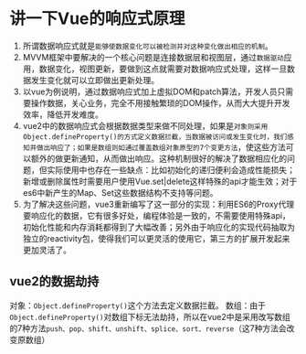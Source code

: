 # 讲一下Vue的响应式原理

1. 所谓数据响应式就是`能够使数据变化可以被检测并对这种变化做出相应的机制`。
2. MVVM框架中要解决的一个核心问题是连接数据层和视图层，通过`数据驱动`应用，数据变化，视图更新，要做到这点就需要对数据响应式处理，这样一旦数据发生变化就可以立即做出更新处理。
3. 以vue为例说明，通过数据响应式加上虚拟DOM和patch算法，开发人员只需要操作数据，关心业务，完全不用接触繁琐的DOM操作，从而大大提升开发效率，降低开发难度。
4. vue2中的数据响应式会根据数据类型来做不同处理，如果是`对象则采用Object.defineProperty()的方式定义数据拦截，当数据被访问或发生变化时，我们感知并做出响应了；如果是数组则如通过覆盖数组对象原型的7个变更方法`，使这些方法可以额外的做更新通知，从而做出响应。这种机制很好的解决了数据相应化的问题，但实际使用中也存在一些缺点：比如初始化的递归便利会造成性能损失；新增或删除属性时需要用户使用Vue.set|delete这样特殊的api才能生效；对于es6中新产生的Map、Set这些数据结构不支持等问题。
5. 为了解决这些问题，vue3重新编写了这一部分的实现：利用ES6的Proxy代理要响应化的数据，它有很多好处，编程体验是一致的，不需要使用特殊api，初始化性能和内存消耗都得到了大幅改善；另外由于响应化的实现代码抽取为独立的reactivity包，使得我们可以更灵活的使用它，第三方的扩展开发起来更加灵活了。



## vue2的数据劫持

对象：`Object.defineProperty()`这个方法去定义数据拦截。
数组：由于`Object.defineProperty()`对数组下标无法劫持，所以在vue2中是采用改写数组的7种方法`push、pop、shift、unshift、splice、sort、reverse`（这7种方法会改变原数组）

